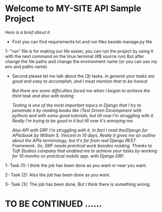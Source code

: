 # Welcome to MY-SITE API Sample Project

 *Here is a brief about it*

- First you can find requirements.txt and run files beside manage.py file 

1- "run" file is for making our life easier, you can run the project by using it with the next 
  command on the linux terminal (#$ source run)
  But after change the file paths and change the environment name (or you can use my env and paths name)
  
- Second please let me talk about the (3) tasks.
  *In general your tasks are good and easy to accomplish, and I must mention that to be honest*

  *But there are some difficulties faced me when I began to achieve the third task and also with testing*

  *Testing is one of the most important topics in Django that I try to penetrate it by reading books like (Test Driven Development with python) and with some good tutorials, but till now I'm struggling with it. Really I'm trying to be good in it but till now it's annoying me.*

  *Also API with DRF I'm struggling with it, In fact I read the(Django for APIs)book by William S. Vincent in 10 days,*
  *Really it gives me an outline about the APIs terminology, but it's far from real Django REST Framework.*
  *So, DRF needs practical work besides reading, Thanks to Tuft Studios company that enabled me to achieve your tasks by working for 10 months on practical mobile app. with Django DRF.*

1- Task (1): I think the job has been done as you want or near you want.

2- Task (2): Also the job has been done as you want.

3- Task (3): The job has been done, But I think there is something wrong 
  
  # TO BE CONTINUED ......


